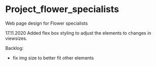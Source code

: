 # Project_flower_specialists

Web page design for Flower specialists

17.11.2020
Added flex box styling to adjust the elements to changes in viewsizes.

Backlog:
- fix img size to better fit other elements
